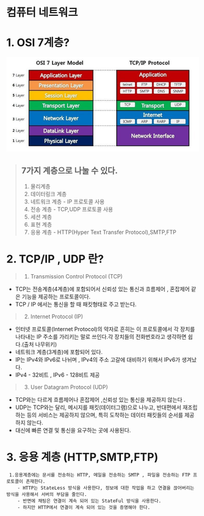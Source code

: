# 컴퓨터 네트워크 

# 1. OSI 7계층? 

![img.png](img.png)

> ## 7가지 계층으로 나눌 수 있다. 
> 1. 물리계층
> 2. 데이터링크 계층
> 3. 네트워크 계층 - IP 프로토콜 사용
> 4. 전송 계층 - TCP,UDP 프로토콜 사용
> 5. 세션 계층 
> 6. 표현 계층
> 7. 응용 계층 - HTTP(Hyper Text Transfer Protocol),SMTP,FTP


# 2. TCP/IP , UDP 란?
> 1. Transmission Control Protocol (TCP)
- TCP는 전송계층(4계층)에 포함되어서 신뢰성 있는 통신과 흐름제어 , 혼잡제어 같은 기능을 제공하는 프로토콜이다.
- TCP / IP 에서는 통신을 할 때 패킷형태로 주고 받는다.   
> 2. Internet Protocol (IP)
- 인터넷 프로토콜(Internet Protocol)의 약자로 흔히는 이 프로토콜에서 각 장치를 나타내는 IP 주소를 가리키는 말로 쓰인다.각 장치들의 전화번호라고 생각하면 쉽다.(출처 나무위키)
- 네트워크 계층(3계층)에 포함되어 있다.
- IP는 IPv4와 IPv6로 나뉘며 , IPv4의 주소 고갈에 대비하기 위해서 IPv6가 생겨났다.
- IPv4 - 32비트 , IPv6 - 128비트 제공
> 3. User Datagram Protocol (UDP)
- TCP와는 다르게 흐름제어나 혼잡제어 ,신뢰성 있는 통신을 제공하지 않는다 . 
- UDP는 TCP와는 달리, 메시지를 패킷(데이터그램)으로 나누고, 반대편에서 재조립하는 등의 서비스는 제공하지 않으며, 특히 도착하는 데이터 패킷들의 순서를 제공하지 않는다.
- 대신에 빠른 연결 및 통신을 요구하는 곳에 사용된다.
 

# 3. 응용 계층 (HTTP,SMTP,FTP)

     1.응용계층에는 문서를 전송하는 HTTP, 메일을 전송하는 SMTP , 파일을 전송하는 FTP 프로토콜이 존재한다.
        - HTTP는 StateLess 방식을 사용한다, 정보에 대한 작업을 하고 연결을 끊어버리는 방식을 사용해서 서버의 부담을 줄인다.
        - 반면에 채팅은 연결이 계속 되어 있는 StateFul 방식을 사용한다.
        - 하지만 HTTP에서 연결이 계속 되어 있는 것을 증명해야 한다.

     